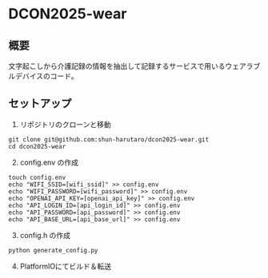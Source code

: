 # DCON2025-wear
## 概要
文字起こしから介護記録の情報を抽出して記録するサービスで用いるウェアラブルデバイスのコード。

## セットアップ
1. リポジトリのクローンと移動
```
git clone git@github.com:shun-harutaro/dcon2025-wear.git
cd dcon2025-wear
```
2. config.env の作成
```
touch config.env
echo "WIFI_SSID=[wifi_ssid]" >> config.env
echo "WIFI_PASSWORD=[wifi_password]" >> config.env
echo "OPENAI_API_KEY=[openai_api_key]" >> config.env
echo "API_LOGIN_ID=[api_login_id]" >> config.env
echo "API_PASSWORD=[api_password]" >> config.env
echo "API_BASE_URL=[api_base_url]" >> config.env
```
3. config.h の作成
```
python generate_config.py
```
4. PlatformIOにてビルド＆転送
